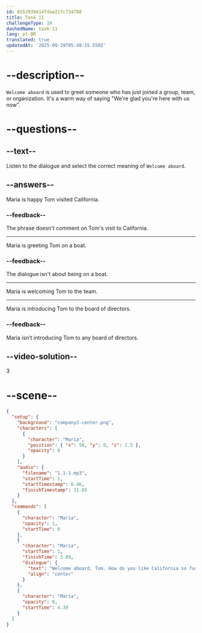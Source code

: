 ```yaml
---
id: 6552939414fdaa21fc734788
title: Task 11
challengeType: 19
dashedName: task-11
lang: pt-BR
translated: true
updatedAt: '2025-09-29T05:49:15.550Z'
---
```


<!--
AUDIO REFERENCE:
Maria: Welcome aboard, Tom. How do you like California so far?
-->

# --description--

`Welcome aboard` is used to greet someone who has just joined a group, team, or organization. It's a warm way of saying "We're glad you're here with us now".

# --questions--

## --text--

Listen to the dialogue and select the correct meaning of `Welcome aboard`.

## --answers--

Maria is happy Tom visited California.

### --feedback--

The phrase doesn't comment on Tom's visit to California.

---

Maria is greeting Tom on a boat.

### --feedback--

The dialogue isn't about being on a boat.

---

Maria is welcoming Tom to the team.

---

Maria is introducing Tom to the board of directors.

### --feedback--

Maria isn't introducing Tom to any board of directors.

## --video-solution--

3

# --scene--

```json
{
  "setup": {
    "background": "company2-center.png",
    "characters": [
      {
        "character": "Maria",
        "position": { "x": 50, "y": 0, "z": 1.5 },
        "opacity": 0
      }
    ],
    "audio": {
      "filename": "1.1-1.mp3",
      "startTime": 1,
      "startTimestamp": 8.46,
      "finishTimestamp": 11.85
    }
  },
  "commands": [
    {
      "character": "Maria",
      "opacity": 1,
      "startTime": 0
    },
    {
      "character": "Maria",
      "startTime": 1,
      "finishTime": 3.89,
      "dialogue": {
        "text": "Welcome aboard, Tom. How do you like California so far?",
        "align": "center"
      }
    },
    {
      "character": "Maria",
      "opacity": 0,
      "startTime": 4.39
    }
  ]
}
```

